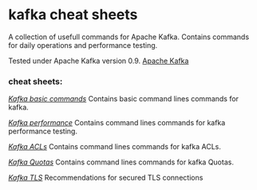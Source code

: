 # kafka cheat sheets
 A collection of usefull commands for Apache Kafka.
 Contains commands for daily operations and performance testing.

Tested under Apache Kafka version 0.9. [Apache Kafka](https://kafka.apache.org/)

### cheat sheets: ##
*[Kafka basic commands](https://github.com/JNachtwey/kafka-cheat-sheets/blob/master/kafka-basics.md)*
Contains basic command lines commands for kafka.


*[Kafka performance](https://github.com/JNachtwey/kafka-cheat-sheets/blob/master/kafka-performance.md)*
Contains command lines commands for kafka performance testing.

*[Kafka ACLs](https://github.com/JNachtwey/kafka-cheat-sheets/blob/master/kafka-acls.md)*
Contains command lines commands for kafka ACLs.


*[Kafka Quotas](https://github.com/JNachtwey/kafka-cheat-sheets/blob/master/kafka-quotas.md)*
Contains command lines commands for kafka Quotas.

*[Kafka TLS](https://github.com/JNachtwey/kafka-cheat-sheets/blob/master/kafka-tls.md)*
Recommendations for secured TLS connections
